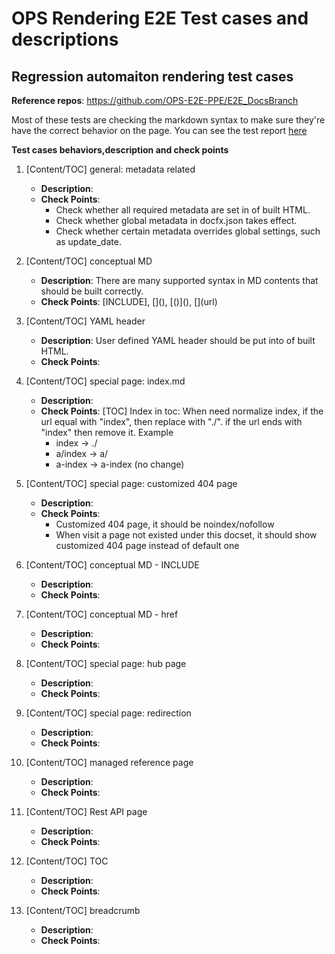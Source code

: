 # OPS Rendering E2E Test cases and descriptions

## Regression automaiton rendering test cases

**Reference repos**: https://github.com/OPS-E2E-PPE/E2E_DocsBranch

Most of these tests are checking the markdown syntax to make sure they're have the correct behavior on the page. You can see the test report [here](./ops-build-e2e/ops-build-e2e-testcases.md#report)

**Test cases behaviors,description and check points**

1. [Content/TOC] general: metadata related

    - **Description**:
    - **Check Points**: 
        * Check whether all required metadata are set in of built HTML. 
        * Check whether global metadata in docfx.json takes effect.
        * Check whether certain metadata overrides global settings, such as update_date.

2. [Content/TOC] conceptual MD

    - **Description**: There are many supported syntax in MD contents that should be built correctly.
    - **Check Points**: [INCLUDE], \[](), \[()](), \[](url)

3. [Content/TOC] YAML header

    - **Description**: User defined YAML header should be put into of built HTML.
    - **Check Points**:

4. [Content/TOC] special page: index.md

    - **Description**: 
    - **Check Points**: [TOC] Index in toc: When need normalize index, if the url equal with "index", then replace with "./". if the url ends with "index" then remove it. Example
        * index -> ./
        * a/index -> a/ 
        * a-index -> a-index (no change)

5. [Content/TOC] special page: customized 404 page

    - **Description**:
    - **Check  Points**:
        * Customized 404 page, it should be noindex/nofollow 
        * When visit a page not existed under this docset, it should show        customized 404 page instead of default one

6. [Content/TOC] conceptual MD - INCLUDE

    - **Description**:
    - **Check Points**:

6. [Content/TOC] conceptual MD - href
    - **Description**:
    - **Check Points**:

6. [Content/TOC] special page: hub page

    - **Description**:
    - **Check Points**:

6. [Content/TOC] special page: redirection

    - **Description**:
    - **Check Points**:

6. [Content/TOC] managed reference page

    - **Description**:
    - **Check Points**:

6. [Content/TOC] Rest API page

    - **Description**:
    - **Check Points**:

7. [Content/TOC] TOC

    - **Description**:
    - **Check Points**:

8. [Content/TOC] breadcrumb

    - **Description**:
    - **Check Points**: 


